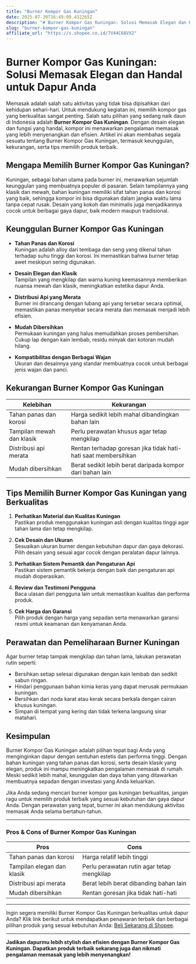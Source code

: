 ```yaml
---
title: "Burner Kompor Gas Kuningan"
date: 2025-07-30T16:49:09.432265Z
description: "# Burner Kompor Gas Kuningan: Solusi Memasak Elegan dan Handal untuk Dapur Anda..."
slug: "burner-kompor-gas-kuningan"
affiliate_url: "https://s.shopee.co.id/7V44C68VX2"
---
```

# Burner Kompor Gas Kuningan: Solusi Memasak Elegan dan Handal untuk Dapur Anda

Memasak adalah salah satu aktivitas yang tidak bisa dipisahkan dari kehidupan sehari-hari. Untuk mendukung kegiatan ini, memilih kompor gas yang berkualitas sangat penting. Salah satu pilihan yang sedang naik daun di Indonesia adalah **Burner Kompor Gas Kuningan**. Dengan desain elegan dan fungsi yang handal, kompor ini menawarkan pengalaman memasak yang lebih menyenangkan dan efisien. Artikel ini akan membahas segala sesuatu tentang Burner Kompor Gas Kuningan, termasuk keunggulan, kekurangan, serta tips memilih produk terbaik.

## Mengapa Memilih Burner Kompor Gas Kuningan?

Kuningan, sebagai bahan utama pada burner ini, menawarkan sejumlah keunggulan yang membuatnya populer di pasaran. Selain tampilannya yang klasik dan mewah, bahan kuningan memiliki sifat tahan panas dan korosi yang baik, sehingga kompor ini bisa digunakan dalam jangka waktu lama tanpa cepat rusak. Desain yang kokoh dan minimalis juga menjadikannya cocok untuk berbagai gaya dapur, baik modern maupun tradisional.

## Keunggulan Burner Kompor Gas Kuningan

- **Tahan Panas dan Korosi**  
Kuningan adalah alloy dari tembaga dan seng yang dikenal tahan terhadap suhu tinggi dan korosi. Ini memastikan bahwa burner tetap awet meskipun sering digunakan.

- **Desain Elegan dan Klasik**  
Tampilan yang mengkilap dan warna kuning keemasannya memberikan nuansa mewah dan klasik, meningkatkan estetika dapur Anda.

- **Distribusi Api yang Merata**  
Burner ini dirancang dengan lubang api yang tersebar secara optimal, memastikan panas menyebar secara merata dan memasak menjadi lebih efisien.

- **Mudah Dibersihkan**  
Permukaan kuningan yang halus memudahkan proses pembersihan. Cukup lap dengan kain lembab, residu minyak dan kotoran mudah hilang.

- **Kompatibilitas dengan Berbagai Wajan**  
Ukuran dan desainnya yang standar membuatnya cocok untuk berbagai jenis wajan dan panci.

## Kekurangan Burner Kompor Gas Kuningan

| Kelebihan | Kekurangan |
| --- | --- |
| Tahan panas dan korosi | Harga sedikit lebih mahal dibandingkan bahan lain |
| Tampilan mewah dan klasik | Perlu perawatan khusus agar tetap mengkilap |
| Distribusi api merata | Rentan terhadap goresan jika tidak hati-hati saat membersihkan |
| Mudah dibersihkan | Berat sedikit lebih berat daripada kompor dari bahan lain |

## Tips Memilih Burner Kompor Gas Kuningan yang Berkualitas

1. **Perhatikan Material dan Kualitas Kuningan**  
Pastikan produk menggunakan kuningan asli dengan kualitas tinggi agar tahan lama dan tetap mengkilap.

2. **Cek Desain dan Ukuran**  
Sesuaikan ukuran burner dengan kebutuhan dapur dan gaya dekorasi. Pilih desain yang sesuai agar cocok dengan peralatan dapur lainnya.

3. **Perhatikan Sistem Pemantik dan Pengaturan Api**  
Pastikan sistem pemantik bekerja dengan baik dan pengaturan api mudah dioperasikan.

4. **Review dan Testimoni Pengguna**  
Baca ulasan dari pengguna lain untuk memastikan kualitas dan performa produk.

5. **Cek Harga dan Garansi**  
Pilih produk dengan harga yang sepadan serta menawarkan garansi resmi untuk keamanan dan kenyamanan Anda.

## Perawatan dan Pemeliharaan Burner Kuningan

Agar burner tetap tampak mengkilap dan tahan lama, lakukan perawatan rutin seperti:

- Bersihkan setiap selesai digunakan dengan kain lembab dan sedikit sabun ringan.
- Hindari penggunaan bahan kimia keras yang dapat merusak permukaan kuningan.
- Bersihkan dari noda karat atau kerak secara berkala dengan cairan khusus kuningan.
- Simpan di tempat yang kering dan tidak terkena langsung sinar matahari.

## Kesimpulan

Burner Kompor Gas Kuningan adalah pilihan tepat bagi Anda yang menginginkan dapur dengan sentuhan estetis dan performa tinggi. Dengan bahan kuningan yang tahan panas dan korosi, serta desain klasik yang elegan, produk ini mampu meningkatkan pengalaman memasak di rumah. Meski sedikit lebih mahal, keunggulan dan daya tahan yang ditawarkan membuatnya sepadan dengan investasi yang Anda keluarkan.

Jika Anda sedang mencari burner kompor gas kuningan berkualitas, jangan ragu untuk memilih produk terbaik yang sesuai kebutuhan dan gaya dapur Anda. Dengan perawatan yang tepat, burner ini akan mendukung aktivitas memasak Anda selama bertahun-tahun.

---

### Pros & Cons of Burner Kompor Gas Kuningan

| **Pros** | **Cons** |
| --- | --- |
| Tahan panas dan korosi | Harga relatif lebih tinggi |
| Tampilan elegan dan klasik | Perlu perawatan rutin agar tetap mengkilap |
| Distribusi api merata | Berat lebih berat dibanding bahan lain |
| Mudah dibersihkan | Rentan goresan jika tidak hati-hati |

---

Ingin segera memiliki Burner Kompor Gas Kuningan berkualitas untuk dapur Anda? Klik link berikut untuk mendapatkan penawaran terbaik dan berbagai pilihan produk yang sesuai kebutuhan Anda: [Beli Sekarang di Shopee](https://s.shopee.co.id/7V44C68VX2).

---

**Jadikan dapurmu lebih stylish dan efisien dengan Burner Kompor Gas Kuningan. Dapatkan produk terbaik sekarang juga dan nikmati pengalaman memasak yang lebih menyenangkan!**